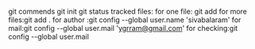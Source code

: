 git commends
git init
git status
tracked files:
for one file: git add
for more files:git add .
for author :git config --global user.name 'sivabalaram'
for mail:git config --global user.mail 'ygrram@gmail.com'
for checking:git config --global user.mail


